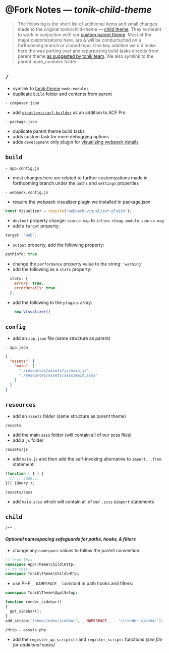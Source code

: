 # @Fork Notes &mdash; *tonik-child-theme*

> The following is the short list of additional items and small changes made to the original tonik/child-theme &mdash; [child theme](https://github.com/tonik/child-theme/tree/master). They're meant to work in conjuction with our [custom parent theme](https://github.com/sushidub/tonik-theme). Most of the major customizations here, are & will be conductucted on a forthcoming branch or cloned repo. One key addition we did make here tho was porting over and repurposing build tasks directly from parent theme [as suggested by tonik team](http://labs.tonik.pl/theme/docs/child-theme-development/). We also symlink to the parent node_modules folder.

## `/`
+ symlink to [tonik-theme](https://github.com/sushidub/tonik-theme) `node-modules`
+ duplicate `build` folder and contents from parent

`- composer.json`
+ add [`stoutlogic/acf-builder`](https://github.com/StoutLogic/acf-builder) as an addition to ACF Pro

`- package.json`
+ duplicate parent theme build tasks
+ adds custom task for more debugging options
+ adds `development` only plugin for [visualizing webpack details](https://github.com/chrisbateman/webpack-visualizer)

## `build`
`- app.config.js`
+ most changes here are related to further customizations made in forthcoming branch under the `paths` and `settings` properties

`- webpack.config.js`
+ require the webpack visualizer plugin we installed in package.json
```js
const Visualizer = require('webpack-visualizer-plugin');
```
+ `devtool` property change: `source-map` to `inline-cheap-module-source-map`
+ add a `target` property:
```js
target: 'web',
```
+ `output` property, add the following property:
```js
pathinfo: true
```
+ change the `performance` property value to the string: `'warning'`
+ add the following as a `stats` property:
```js
  stats: {
    errors: true,
    errorDetails: true
  },
  ```
  + add the following to the `plugins` array:
  ```js
      new Visualizer()
  ```
  ## `config`
  + add an `app.json` file (same structure as parent)

  `- app.json`
  ```json
  {
    "assets": {
      "main": [
        "./resources/assets/js/main.js",
        "./resources/assets/sass/main.scss"
      ]
    }
  }
```

  ## `resources`
  + add an `assets` folder (same structure as parent theme)

  `/assets`
  + add the main `sass` folder (will contain all of our scss files)
  + add a `js` folder

  `/assets/js`
  + add `main.js` and then add the self-invoking alternative to `import...from` statement:
  ```js
  (function ( $ ) {
    // ...code...
  })( jQuery );
  ```

  `/assets/sass`
  + add `main.scss` which will contain all of our `.scss` `@import` statements

  ## `child`
  `/** -`
  #### *Optional namespacing safeguards for paths, hooks, & filters*
  + change any `namespace` values to follow the parent convention:

  ```php
  // from this
  namespace App\Theme\Child\Http;
  // to this
  namespace Tonik\Theme\Child\Http;
  ```
  + use PHP `__NAMESPACE__` constant in path hooks and filters:

  ```php
  namespace Tonik\Theme\App\Setup;

  function render_sidebar()
  {
    get_sidebar();
  }
  add_action('theme/index/sidebar', __NAMESPACE__ . '\\render_sidebar');
  ```
  `/Http - assets.php`
  + add the `register_wp_scripts()` and `register_scripts` functions *(see file for additional notes)*
